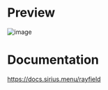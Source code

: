 # Preview
![image](https://github.com/user-attachments/assets/d9ee2c78-7199-46c7-ba44-d45565bae9fa)
# Documentation
https://docs.sirius.menu/rayfield
